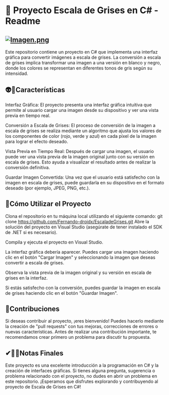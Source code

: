 # 👦 Proyecto Escala de Grises en C# - Readme
## [![Imagen.png](https://i.postimg.cc/CKY6bHfz/Imagen.png)](https://postimg.cc/CRPNg87g)

Este repositorio contiene un proyecto en C# que implementa una interfaz gráfica para convertir imágenes a escala de grises. La conversión a escala de grises implica transformar una imagen a una versión en blanco y negro, donde los colores se representan en diferentes tonos de gris según su intensidad.

## 👽🎈Características
Interfaz Gráfica: El proyecto presenta una interfaz gráfica intuitiva que permite al usuario cargar una imagen desde su dispositivo y ver una vista previa en tiempo real.

Conversión a Escala de Grises: El proceso de conversión de la imagen a escala de grises se realiza mediante un algoritmo que ajusta los valores de los componentes de color (rojo, verde y azul) en cada píxel de la imagen para lograr el efecto deseado.

Vista Previa en Tiempo Real: Después de cargar una imagen, el usuario puede ver una vista previa de la imagen original junto con su versión en escala de grises. Esto ayuda a visualizar el resultado antes de realizar la conversión definitiva.

Guardar Imagen Convertida: Una vez que el usuario está satisfecho con la imagen en escala de grises, puede guardarla en su dispositivo en el formato deseado (por ejemplo, JPEG, PNG, etc.).

## 🎉Cómo Utilizar el Proyecto
Clona el repositorio en tu máquina local utilizando el siguiente comando:
git clone https://github.com/Fernando-droidx/EscaladeGrises.git
Abre la solución del proyecto en Visual Studio (asegúrate de tener instalado el SDK de .NET si es necesario).

Compila y ejecuta el proyecto en Visual Studio.

La interfaz gráfica debería aparecer. Puedes cargar una imagen haciendo clic en el botón "Cargar Imagen" y seleccionando la imagen que deseas convertir a escala de grises.

Observa la vista previa de la imagen original y su versión en escala de grises en la interfaz.

Si estás satisfecho con la conversión, puedes guardar la imagen en escala de grises haciendo clic en el botón "Guardar Imagen".

## 👏Contribuciones
Si deseas contribuir al proyecto, ¡eres bienvenido! Puedes hacerlo mediante la creación de "pull requests" con tus mejoras, correcciones de errores o nuevas características. Antes de realizar una contribución importante, te recomendamos crear primero un problema para discutir tu propuesta.

## ✔🐱‍👤Notas Finales
Este proyecto es una excelente introducción a la programación en C# y la creación de interfaces gráficas. Si tienes alguna pregunta, sugerencia o problema relacionado con el proyecto, no dudes en abrir un problema en este repositorio. ¡Esperamos que disfrutes explorando y contribuyendo al proyecto de Escala de Grises en C#!
